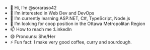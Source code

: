 - 👋 Hi, I’m @soraraso42
- 👀 I’m interested in Web Dev and DevOps
- 🌱 I’m currently learning ASP.NET, C#, TypeScript, Node.js
- 💞️ I’m looking for coop position in the Ottawa Metropolitan Region
- 📫 How to reach me :LinkedIn
- 😄 Pronouns: She/Her
- ⚡ Fun fact: I make very good coffee, curry and sourdough.

<!---
soraraso42/soraraso42 is a ✨ special ✨ repository because its `README.md` (this file) appears on your GitHub profile.
You can click the Preview link to take a look at your changes.
--->
